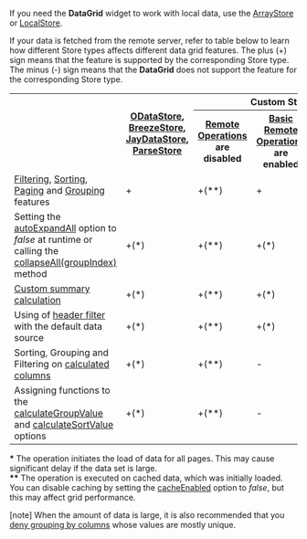 If you need the **DataGrid** widget to work with local data, use the [ArrayStore](/concepts/10%20UI%20Widgets/70%20Data%20Grid/010%20Data%20Binding/10%20Provide%20Data/30%20Using%20the%20Data%20Layer/15%20Using%20an%20ArrayStore.md '/Documentation/Guide/UI_Widgets/Data_Grid/Data_Binding/#Provide_Data/Using_the_Data_Layer/Using_an_ArrayStore') or [LocalStore](/concepts/10%20UI%20Widgets/70%20Data%20Grid/010%20Data%20Binding/10%20Provide%20Data/30%20Using%20the%20Data%20Layer/20%20Using%20a%20LocalStore.md '/Documentation/Guide/UI_Widgets/Data_Grid/Data_Binding/#Provide_Data/Using_the_Data_Layer/Using_a_LocalStore'). 

If your data is fetched from the remote server, refer to table below to learn how different Store types affects different data grid features. The plus (+) sign means that the feature is supported by the corresponding Store type. The minus (-) sign means that the **DataGrid** does not support the feature for the corresponding Store type.

<div class="simple-table">
<table>
  <tr>
    <th rowspan=2> </th>
    <th rowspan=2><a href="/Documentation/16_1/ApiReference/Data_Layer/ODataStore/">ODataStore</a>, <a href="/Documentation/16_1/ApiReference/Data_Layer/DataSource/Configuration/store/#type">BreezeStore</a>, <a href="/Documentation/16_1/ApiReference/Data_Layer/DataSource/Configuration/store/#type">JayDataStore</a>, <a href="/Documentation/16_1/ApiReference/Data_Layer/DataSource/Configuration/store/#type">ParseStore</a></th>
    <th colspan=3>Custom Store</th>
 </tr>
 <tr>
    <th><a href="/Documentation/16_1/Guide/UI_Widgets/Data_Grid/Use_Custom_Store/#Remote_Operations">Remote Operations</a> are disabled</th>
    <th><a href="/Documentation/16_1/Guide/UI_Widgets/Data_Grid/Use_Custom_Store/#Remote_Operations/Basic_Remote_Operations">Basic Remote Operations</a> are enabled</th>
    <th><a href="/Documentation/16_1/Guide/UI_Widgets/Data_Grid/Use_Custom_Store/#Remote_Operations/Advanced_Remote_Operations">Advanced Remote Operations</a> are enabled</th>
 </tr>
 <tr>
    <td><a href="/Documentation/16_1/Guide/UI_Widgets/Data_Grid/Filtering/">Filtering</a>, <a href="/Documentation/16_1/Guide/UI_Widgets/Data_Grid/Sorting/">Sorting</a>, <a href="/Documentation/16_1/Guide/UI_Widgets/Data_Grid/Data_Navigation/#Pager_Navigation">Paging</a> and <a href="/Documentation/16_1/Guide/UI_Widgets/Data_Grid/Grouping/">Grouping</a> features</td>
    <td>+</td>
    <td>+(**)</td>
    <td>+</td>
    <td>+</td>
 </tr>
  <tr>
    <td>Setting the <a href="/Documentation/16_1/ApiReference/UI_Widgets/dxDataGrid/Configuration/grouping/#autoExpandAll">autoExpandAll</a> option to <i>false</i> at runtime or calling the <a href="/Documentation/16_1/ApiReference/UI_Widgets/dxDataGrid/Methods/#collapseAllgroupIndex">collapseAll(groupIndex)</a> method</td>
    <td>+(*)</td>
    <td>+(**)</td>
    <td>+(*)</td>
    <td>+</td>
 </tr>
  <tr>
    <td><a href='/Documentation/ApiReference/UI_Widgets/dxDataGrid/Configuration/summary/#calculateCustomSummary'>Custom summary calculation</a></td>
    <td>+(*)</td>
    <td>+(**)</td>
    <td>+(*)</td>
    <td>-</td>
 </tr>
  <tr>
    <td>Using of <a href='/Documentation/Guide/UI_Widgets/Data_Grid/Filtering/#Column_Header_Filter'>header filter</a> with the default data source</td>
    <td>+(*)</td>
    <td>+(**)</td>
    <td>+(*)</td>
    <td>+</td>
 </tr>
  <tr>
    <td>Sorting, Grouping and Filtering on <a href='/Documentation/ApiReference/UI_Widgets/dxDataGrid/Configuration/columns/#calculateCellValue'>calculated columns</a></td>
    <td>+(*)</td>
    <td>+(**)</td>
    <td>-</td>
    <td>-</td>
 </tr>
  <tr>
    <td>Assigning functions to the <a href='/Documentation/ApiReference/UI_Widgets/dxDataGrid/Configuration/columns/#calculateGroupValue'>calculateGroupValue</a> and <a href='/Documentation/ApiReference/UI_Widgets/dxDataGrid/Configuration/columns/#calculateSortValue'>calculateSortValue</a> options</td>
    <td>+(*)</td>
    <td>+(**)</td>
    <td>-</td>
    <td>-</td>
 </tr>
</table>
</div>

<p><b>*</b> The operation initiates the load of data for all pages. This may cause significant delay if the data set is large.<br/>
<b>**</b> The operation is executed on cached data, which was initially loaded. You can disable caching by setting the <a href="/Documentation/16_1/ApiReference/UI_Widgets/dxDataGrid/Configuration/#cacheEnabled">cacheEnabled</a> option to <i>false</i>, but this may affect grid performance.</p>

[note] When the amount of data is large, it is also recommended that you [deny grouping by columns](/api-reference/10%20UI%20Widgets/dxDataGrid/1%20Configuration/columns/allowGrouping.md '/Documentation/ApiReference/UI_Widgets/dxDataGrid/Configuration/columns/#allowGrouping') whose values are mostly unique. 